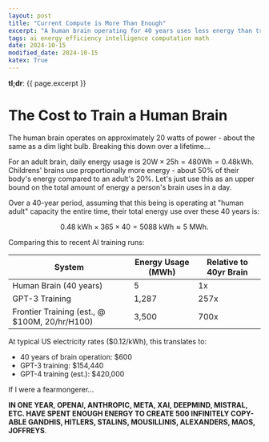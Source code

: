 ```yaml
---
layout: post
title: "Current Compute is More Than Enough"
excerpt: "A human brain operating for 40 years uses less energy than training a large language model. If we are truly concerned about safety our compute thresholds need to be adjusted appropriately."
tags: ai energy efficiency intelligence computation math
date: 2024-10-15
modified_date: 2024-10-15
katex: True
---
```


__tl;dr__: {{ page.excerpt }}

# The Cost to Train a Human Brain

The human brain operates on approximately 20 watts of power - about the same as a dim light bulb. Breaking this down over a lifetime...

For an adult brain, daily energy usage is $20\text{W} \times 25\text{h} = 480\text{Wh} = 0.48\text{kWh}$. Childrens' brains use proportionally more energy - about 50% of their body's energy compared to an adult's 20%. Let's just use this as an upper bound on the total amount of energy a person's brain uses in a day.

Over a 40-year period, assuming that this being is operating at "human adult" capacity the entire time, their total energy use over these 40 years is:

$$
0.48\ \text{kWh} \times 365 \times 40 = 5088\ \text{kWh} \approx 5\ \text{MWh}.
$$


Comparing this to recent AI training runs:

| System | Energy Usage (MWh) | Relative to 40yr Brain |
|--------|-------------------|----------------------|
| Human Brain (40 years) | 5 | 1x |
| GPT-3 Training | 1,287 | 257x |
| Frontier Training (est., @ \$100M, 20/hr/H100) | 3,500 | 700x |

At typical US electricity rates ($0.12/kWh), this translates to:
- 40 years of brain operation: $600
- GPT-3 training: $154,440
- GPT-4 training (est.): $420,000

If I were a fearmongerer...

__IN ONE YEAR, OPENAI, ANTHROPIC, META, XAI, DEEPMIND, MISTRAL, ETC. HAVE SPENT ENOUGH ENERGY TO CREATE 500 INFINITELY COPY-ABLE GANDHIS, HITLERS, STALINS, MOUSILLINIS, ALEXANDERS, MAOS, JOFFREYS__.